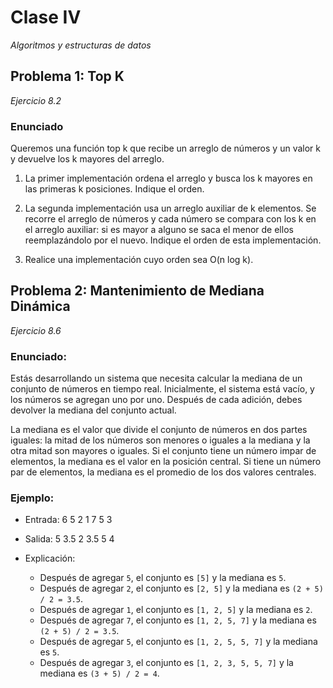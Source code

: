 # Clase IV
*Algoritmos y estructuras de datos*

## Problema 1: Top K

*Ejercicio 8.2*

### Enunciado

Queremos una función top k que recibe un arreglo de números y un
valor k y devuelve los k mayores del arreglo. 

1. La primer implementación ordena el arreglo y busca los k mayores en las primeras k
posiciones. Indique el orden.
2. La segunda implementación usa un arreglo auxiliar de k elementos. Se recorre el arreglo de números y cada número se compara con los k en el arreglo auxiliar: si es mayor a alguno se saca el menor de ellos reemplazándolo por el nuevo. Indique el orden de esta implementación.
   
3. Realice una implementación cuyo orden sea O(n log k).


## Problema 2: Mantenimiento de Mediana Dinámica

*Ejercicio 8.6*

### Enunciado:
Estás desarrollando un sistema que necesita calcular la mediana de un conjunto de números en tiempo real. Inicialmente, el sistema está vacío, y los números se agregan uno por uno. Después de cada adición, debes devolver la mediana del conjunto actual.

La mediana es el valor que divide el conjunto de números en dos partes iguales: la mitad de los números son menores o iguales a la mediana y la otra mitad son mayores o iguales. Si el conjunto tiene un número impar de elementos, la mediana es el valor en la posición central. Si tiene un número par de elementos, la mediana es el promedio de los dos valores centrales.

### Ejemplo:

- Entrada: 6 5 2 1 7 5 3
- Salida: 5 3.5 2 3.5 5 4

- Explicación:
    - Después de agregar `5`, el conjunto es `[5]` y la mediana es `5`.
    - Después de agregar `2`, el conjunto es `[2, 5]` y la mediana es `(2 + 5) / 2 = 3.5`.
    - Después de agregar `1`, el conjunto es `[1, 2, 5]` y la mediana es `2`.
    - Después de agregar `7`, el conjunto es `[1, 2, 5, 7]` y la mediana es `(2 + 5) / 2 = 3.5`.
    - Después de agregar `5`, el conjunto es `[1, 2, 5, 5, 7]` y la mediana es `5`.
    - Después de agregar `3`, el conjunto es `[1, 2, 3, 5, 5, 7]` y la mediana es `(3 + 5) / 2 = 4`.



